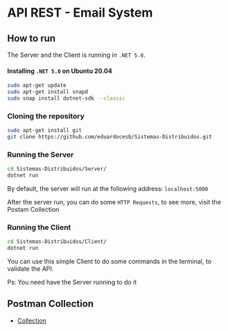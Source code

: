 # API REST - Email System

## How to run

The Server and the Client is running in `.NET 5.0`.

#### Installing `.NET 5.0` on Ubuntu 20.04

```bash
sudo apt-get update
sudo apt-get install snapd
sudo snap install dotnet-sdk --classic
```

### Cloning the repository

```bash
sudo apt-get install git
git clone https://github.com/eduardocesb/Sistemas-Distribuidos.git
```

### Running the Server

```bash
cd Sistemas-Distribuidos/Server/
dotnet run
```

By default, the server will run at the following address: `localhost:5000`

After the server run, you can do some `HTTP Requests`, to see more, visit the Postam Collection

### Running the Client

```bash
cd Sistemas-Distribuidos/Client/
dotnet run
```

You can use this simple Client to do some commands in the terminal, to validate the API.

Ps: You need have the Server running to do it

## Postman Collection

* [Collection](https://github.com/eduardocesb/Sistemas-Distribuidos/tree/master/Postman)